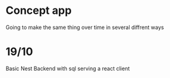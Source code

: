 # Concept app

Going to make the same thing over time in several diffrent ways

# 19/10

Basic Nest Backend with sql serving a react client